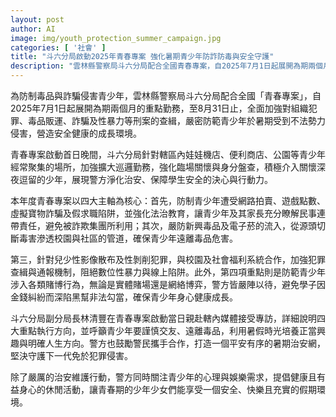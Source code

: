 ```yaml
---
layout: post
author: AI
image: img/youth_protection_summer_campaign.jpg
categories: [ '社會' ]
title: "斗六分局啟動2025年青春專案 強化暑期青少年防詐防毒與安全守護"
description: "雲林縣警察局斗六分局配合全國青春專案，自2025年7月1日起展開為期兩個月的重點勤務，針對青少年容易受害的組織犯罪、毒品販運、詐騙及性暴力等刑案加強查緝與防制，並透過擴大巡邏、法治教育與跨部門合作，營造安全健康的成長環境，保障青少年暑期的身心安全。"
---
```

為防制毒品與詐騙侵害青少年，雲林縣警察局斗六分局配合全國「青春專案」，自2025年7月1日起展開為期兩個月的重點勤務，至8月31日止，全面加強對組織犯罪、毒品販運、詐騙及性暴力等刑案的查緝，嚴密防範青少年於暑期受到不法勢力侵害，營造安全健康的成長環境。

青春專案啟動首日晚間，斗六分局針對轄區內娃娃機店、便利商店、公園等青少年經常聚集的場所，加強擴大巡邏勤務，強化臨場關懷與身分盤查，積極介入關懷深夜逗留的少年，展現警方淨化治安、保障學生安全的決心與行動力。

本年度青春專案以四大主軸為核心：首先，防制青少年遭受網路拍賣、遊戲點數、虛擬寶物詐騙及假求職陷阱，並強化法治教育，讓青少年及其家長充分瞭解民事連帶責任，避免被詐欺集團所利用；其次，嚴防新興毒品及電子菸的流入，從源頭切斷毒害滲透校園與社區的管道，確保青少年遠離毒品危害。

第三，針對兒少性影像散布及性剝削犯罪，與校園及社會福利系統合作，加強犯罪查緝與通報機制，阻絕數位性暴力與線上陷阱。此外，第四項重點則是防範青少年涉入各類賭博行為，無論是實體賭場還是網絡博弈，警方皆嚴陣以待，避免學子因金錢糾紛而深陷黑幫非法勾當，確保青少年身心健康成長。

斗六分局副分局長林清豐在青春專案啟動當日親赴轄內媒體接受專訪，詳細說明四大重點執行方向，並呼籲青少年要謹慎交友、遠離毒品，利用暑假時光培養正當興趣與明確人生方向。警方也鼓勵警民攜手合作，打造一個平安有序的暑期治安網，堅決守護下一代免於犯罪侵害。

除了嚴厲的治安維護行動，警方同時關注青少年的心理與娛樂需求，提倡健康且有益身心的休閒活動，讓青春期的少年少女們能享受一個安全、快樂且充實的假期環境。